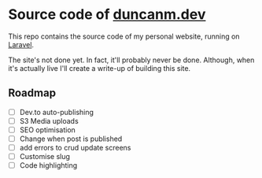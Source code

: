 # Source code of [duncanm.dev](https://duncanm.dev)

This repo contains the source code of my personal website, running on [Laravel](https://laravel.com). 

The site's not done yet. In fact, it'll probably never be done. Although, when it's actually live I'll create a write-up of building this site.

## Roadmap

* [ ] Dev.to auto-publishing
* [ ] S3 Media uploads
* [ ] SEO optimisation
* [ ] Change when post is published
* [ ] add errors to crud update screens
* [ ] Customise slug
* [ ] Code highlighting
